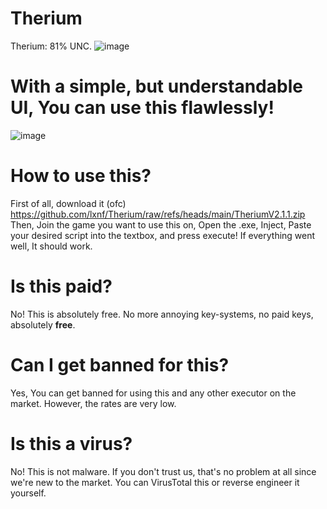 # Therium
Therium: 81% UNC.
![image](https://github.com/user-attachments/assets/ab7521bd-416c-4fd8-90e6-3d2e430043c9)



# With a simple, but understandable UI, You can use this flawlessly!
![image](https://github.com/user-attachments/assets/80d0844a-7bab-49c1-b478-797b91212d92)



# How to use this?
First of all, download it (ofc) https://github.com/lxnf/Therium/raw/refs/heads/main/TheriumV2.1.1.zip
Then, Join the game you want to use this on, Open the .exe, Inject, Paste your desired script into the textbox, and press execute! If everything went well, It should work.

# Is this paid?
No! This is absolutely free. No more annoying key-systems, no paid keys, absolutely **free**.

# Can I get banned for this?
Yes, You can get banned for using this and any other executor on the market. However, the rates are very low.

# Is this a virus?
No! This is not malware. If you don't trust us, that's no problem at all since we're new to the market. You can VirusTotal this or reverse engineer it yourself.
